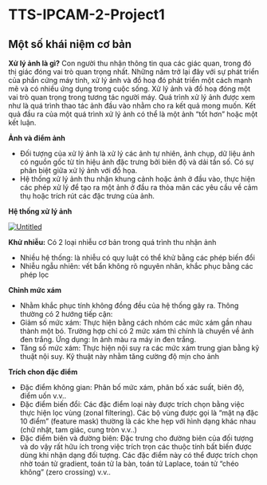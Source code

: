 # TTS-IPCAM-2-Project1
## Một số khái niệm cơ bản
**Xử lý ảnh là gì?**
    Con người thu nhận thông tin qua các giác quan, trong đó thị giác đóng vai trò quan trọng nhất. Những năm trở lại đây với sự phát triển của phần cứng máy tính, xử lý ảnh và đồ hoạ đó phát triển một cách mạnh mẽ và có nhiều ứng dụng trong cuộc sống. Xử lý ảnh và đồ hoạ đóng một vai trò quan trọng trong tương tác người máy. Quá trình xử lý ảnh được xem như là quá trình thao tác ảnh đầu vào nhằm cho ra kết quả mong muốn. Kết quả đầu ra của một quá trình xử lý ảnh có thể là một ảnh “tốt hơn” hoặc một kết luận.

**Ảnh và điểm ảnh**

- Đối tượng của xử lý ảnh là xử lý các ảnh tự nhiên, ảnh chụp, dữ liệu ảnh có nguồn gốc từ tín hiệu ảnh đặc trưng bởi biên độ và dải tần số. Có sự phân biệt giữa xử lý ảnh với đồ họa.
- Hệ thống xử lý ảnh thu nhận khung cảnh hoặc ảnh ở đầu vào, thực hiện các phép xử lý để tạo ra một ảnh ở đầu ra thỏa mãn các yêu cầu về cảm thụ hoặc trích rút các đặc trưng của ảnh.

**Hệ thống xử lý ảnh**

<a href="https://ibb.co/qYVpv0B"><img src="https://i.ibb.co/VY5TsHV/Untitled.png" alt="Untitled" border="0"></a>

**Khử nhiễu:** Có 2 loại nhiễu cơ bản trong quá trình thu nhận ảnh

- Nhiều hệ thống: là nhiễu có quy luật có thể khử bằng các phép biến đổi
- Nhiễu ngẫu nhiên: vết bẩn không rõ nguyên nhân, khắc phục bằng các phép lọc

**Chỉnh mức xám**

- Nhằm khắc phục tính không đồng đều của hệ thống gây ra. Thông thường có 2 hướng tiếp cận:
- Giảm số mức xám: Thực hiện bằng cách nhóm các mức xám gần nhau thành một bó. Trường hợp chỉ có 2 mức xám thì chính là chuyển về ảnh đen trắng. Ứng dụng: In ảnh màu ra máy in đen trắng.
- Tăng số mức xám: Thực hiện nội suy ra các mức xám trung gian bằng kỹ thuật nội suy. Kỹ thuật này nhằm tăng cường độ mịn cho ảnh

**Trích chon đặc điểm**

- Đặc điểm không gian: Phân bố mức xám, phân bố xác suất, biên độ, điểm uốn v.v.. 
- Đặc điểm biến đổi: Các đặc điểm loại này được trích chọn bằng việc thực hiện lọc vùng (zonal filtering). Các bộ vùng được gọi là “mặt nạ đặc 10 điểm” (feature mask) thường là các khe hẹp với hình dạng khác nhau (chữ nhật, tam giác, cung tròn v.v..) 
- Đặc điểm biên và đường biên: Đặc trưng cho đường biên của đối tượng và do vậy rất hữu ích trong việc trích trọn các thuộc tính bất biến được dùng khi nhận dạng đối tượng. Các đặc điểm này có thể được trích chọn nhờ toán tử gradient, toán tử la bàn, toán tử Laplace, toán tử “chéo không” (zero crossing) v.v.. 
